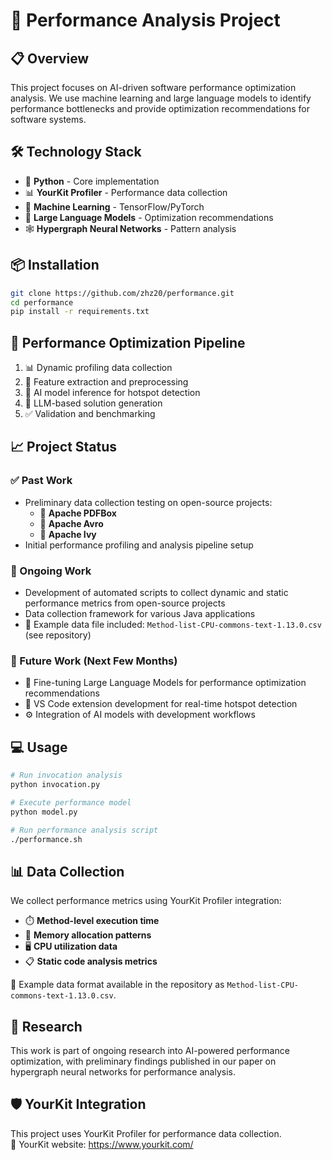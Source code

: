 # 🚀 Performance Analysis Project

## 📋 Overview

This project focuses on AI-driven software performance optimization analysis. We use machine learning and large language models to identify performance bottlenecks and provide optimization recommendations for software systems.

## 🛠️ Technology Stack

- 🐍 **Python** - Core implementation
- 📊 **YourKit Profiler** - Performance data collection
- 🤖 **Machine Learning** - TensorFlow/PyTorch
- 🧠 **Large Language Models** - Optimization recommendations
- 🕸️ **Hypergraph Neural Networks** - Pattern analysis

## 📦 Installation

```bash
git clone https://github.com/zhz20/performance.git
cd performance
pip install -r requirements.txt
```

## 🔄 Performance Optimization Pipeline

1. 📊 Dynamic profiling data collection
2. 🔧 Feature extraction and preprocessing
3. 🤖 AI model inference for hotspot detection
4. 🧠 LLM-based solution generation
5. ✅ Validation and benchmarking

## 📈 Project Status

### ✅ Past Work
- Preliminary data collection testing on open-source projects:
  - 📄 **Apache PDFBox**
  - 🔧 **Apache Avro**  
  - 🌿 **Apache Ivy**
- Initial performance profiling and analysis pipeline setup

### 🔄 Ongoing Work
- Development of automated scripts to collect dynamic and static performance metrics from open-source projects
- Data collection framework for various Java applications
- 📁 Example data file included: `Method-list-CPU-commons-text-1.13.0.csv` (see repository)

### 🔮 Future Work (Next Few Months)
- 🎯 Fine-tuning Large Language Models for performance optimization recommendations
- 🔌 VS Code extension development for real-time hotspot detection
- ⚙️ Integration of AI models with development workflows

## 💻 Usage

```bash
# Run invocation analysis
python invocation.py

# Execute performance model
python model.py

# Run performance analysis script
./performance.sh
```

## 📊 Data Collection

We collect performance metrics using YourKit Profiler integration:

- ⏱️ **Method-level execution time**
- 💾 **Memory allocation patterns**
- 🖥️ **CPU utilization data**
- 📋 **Static code analysis metrics**

📄 Example data format available in the repository as `Method-list-CPU-commons-text-1.13.0.csv`.

## 🔬 Research

This work is part of ongoing research into AI-powered performance optimization, with preliminary findings published in our paper on hypergraph neural networks for performance analysis.

## 🛡️ YourKit Integration

This project uses YourKit Profiler for performance data collection.  
🔗 YourKit website: https://www.yourkit.com/
